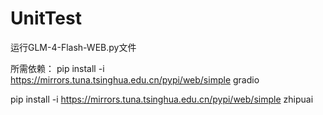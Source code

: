 # UnitTest
运行GLM-4-Flash-WEB.py文件

所需依赖：
pip install -i https://mirrors.tuna.tsinghua.edu.cn/pypi/web/simple gradio

pip install -i https://mirrors.tuna.tsinghua.edu.cn/pypi/web/simple zhipuai
